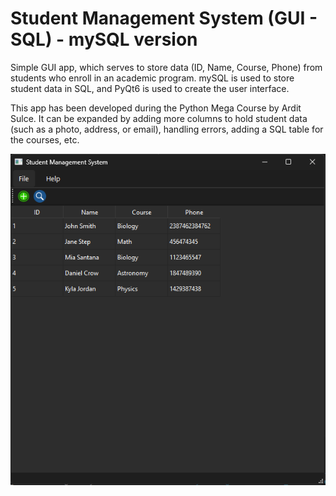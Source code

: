 # Student Management System (GUI - SQL) - mySQL version

Simple GUI app, which serves to store data (ID, Name, Course, Phone) from students who enroll in an academic program. mySQL is used to store student data in SQL, and PyQt6 is used to create the user interface.

This app has been developed during the Python Mega Course by Ardit Sulce. It can be expanded by adding more columns to hold student data (such as a photo, address, or email), handling errors, adding a SQL table for the courses, etc.

![1715027643114](image/README/1715027643114.png)
